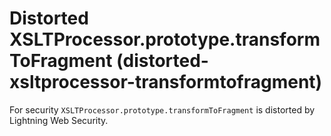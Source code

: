 # Distorted XSLTProcessor.prototype.transformToFragment (distorted-xsltprocessor-transformtofragment)

For security `XSLTProcessor.prototype.transformToFragment` is distorted by Lightning Web Security.


